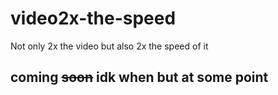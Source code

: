 # video2x-the-speed
 Not only 2x the video but also 2x the speed of it

## **coming ~~soon~~ idk when but at some point**
